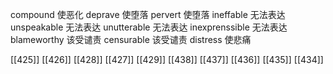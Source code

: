 




compound 使恶化
deprave 使堕落
pervert 使堕落
ineffable 无法表达
unspeakable 无法表达
unutterable 无法表达
inexprenssible 无法表达
blameworthy 该受谴责
censurable 该受谴责
distress 使悲痛

[[425]]
[[426]]
[[428]]
[[427]]
[[429]]
[[438]]
[[437]]
[[436]]
[[435]]
[[434]]